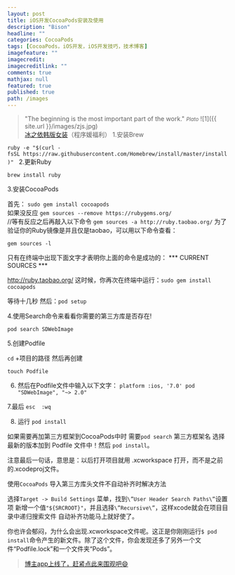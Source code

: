 ```yaml
---
layout: post
title: iOS开发CocoaPods安装及使用
description: "Bison"
headline: ""
categories: CocoaPods
tags: [CocoaPods，iOS开发，iOS开发技巧，技术博客]
imagefeature: ""
imagecredit: 
imagecreditlink: ""
comments: true
mathjax: null
featured: true
published: true
path: /images
---
```


>&quot;The beginning is the most important part of the work.&quot;
><small><cite title="Plato">Plato</cite></small>
>![1]({{ site.url }}/images/zjs.jpg)<br>
>[冰之依韩版女装](http://allluckly.taobao.com/)（程序媛福利）
1.安装Brew

`ruby -e "$(curl -fsSL https://raw.githubusercontent.com/Homebrew/install/master/install)"`  
2.更新Ruby

`brew install ruby`

3.安装CocoaPods

首先： `sudo gem install cocoapods`   
如果没反应  `gem sources --remove https://rubygems.org/`     
//等有反应之后再敲入以下命令
`gem sources -a http://ruby.taobao.org/`
为了验证你的Ruby镜像是并且仅是taobao，可以用以下命令查看：

`gem sources -l`

只有在终端中出现下面文字才表明你上面的命令是成功的：
*** CURRENT SOURCES ***

http://ruby.taobao.org/
这时候，你再次在终端中运行：`sudo gem install cocoapods`

等待十几秒
然后：`pod setup`

4.使用Search命令来看看你需要的第三方库是否存在!

`pod search SDWebImage `

5.创建Podfile

`cd` +项目的路径 然后再创建

`touch Podfile`

6. 然后在Podfile文件中输入以下文字：
`platform :ios, '7.0'
pod "SDWebImage", "~> 2.0"  `

7.最后 `esc  :wq`

8. 运行 `pod install `

如果需要再加第三方框架到CocoaPods中时 需要`pod search` 第三方框架名  选择最新的版本加到 Podfile 文件中！然后 `pod install`。

注意最后一句话，意思是：以后打开项目就用 .xcworkspace 打开，而不是之前的.xcodeproj文件。

使用`CocoaPods` 导入第三方库头文件不自动补齐时解决方法

选择`Target -> Build Settings` 菜单，找到`\”User Header Search Paths\”`设置项
新增一个值`"${SRCROOT}"`，并且选择`\”Recursive\”`，这样xcode就会在项目目录中递归搜索文件
自动补齐功能马上就好使了。

你也许会郁闷，为什么会出现.xcworkspace文件呢。这正是你刚刚运行`$ pod install`命令产生的新文件。除了这个文件，你会发现还多了另外一个文件“Podfile.lock”和一个文件夹“Pods”。<br>

> [博主app上线了，赶紧点此来围观吧😄](https://itunes.apple.com/us/app/it-blog-zi-xueios-kai-fa-jin/id1067787090?l=zh&ls=1&mt=8)<br>




